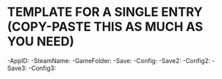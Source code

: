 # TEMPLATE FOR A SINGLE ENTRY (COPY-PASTE THIS AS MUCH AS YOU NEED)

-AppID: 
-SteamName: 
-GameFolder: 
-Save: 
-Config: 
-Save2: 
-Config2: 
-Save3: 
-Config3: 
